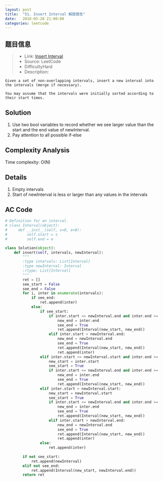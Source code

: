 ```yaml
---
layout: post
title:  "51. Insert Interval 解题报告"
date:   2018-05-28 21:00:00
categories: leetcode
---
```



## 题目信息

> * Link: [Insert Interval](https://leetcode.com/problems/insert-interval/description/)
> * Source: LeetCode
> * DifficultyHard
> * Description:

```
Given a set of non-overlapping intervals, insert a new interval into the intervals (merge if necessary).

You may assume that the intervals were initially sorted according to their start times.
```

## Solution
1. Use two bool variables to record whether we see larger value than the start and the end value of newInterval.
2. Pay attention to all possible if-else

## Complexity Analysis
Time complexity: O(N)

## Details
1. Empty intervals
2. Start of newInterval is less or larger than any values in the intervals

## AC Code

``` python
# Definition for an interval.
# class Interval(object):
#     def __init__(self, s=0, e=0):
#         self.start = s
#         self.end = e

class Solution(object):
    def insert(self, intervals, newInterval):
        """
        :type intervals: List[Interval]
        :type newInterval: Interval
        :rtype: List[Interval]
        """
        ret = []
        see_start = False
        see_end = False
        for i, inter in enumerate(intervals):
            if see_end:
                ret.append(inter)
            else:
                if see_start:
                    if inter.start <= newInterval.end and inter.end >= newInterval.end:
                        new_end = inter.end
                        see_end = True
                        ret.append(Interval(new_start, new_end))
                    elif inter.start > newInterval.end: 
                        new_end = newInterval.end
                        see_end = True
                        ret.append(Interval(new_start, new_end))
                        ret.append(inter)
                elif inter.start <= newInterval.start and inter.end >= newInterval.start:
                    new_start = inter.start
                    see_start = True
                    if inter.start <= newInterval.end and inter.end >= newInterval.end:
                        new_end = inter.end
                        see_end = True
                        ret.append(Interval(new_start, new_end))
                elif inter.start > newInterval.start:
                    new_start = newInterval.start
                    see_start = True
                    if inter.start <= newInterval.end and inter.end >= newInterval.end:
                        new_end = inter.end
                        see_end = True
                        ret.append(Interval(new_start, new_end))
                    elif inter.start > newInterval.end:
                        new_end = newInterval.end
                        see_end = True
                        ret.append(Interval(new_start, new_end))
                        ret.append(inter)
                else:
                    ret.append(inter)
        
        if not see_start:
            ret.append(newInterval)
        elif not see_end:
            ret.append(Interval(new_start, newInterval.end))
        return ret
                    
```



[jekyll-docs]: https://jekyllrb.com/docs/home
[jekyll-gh]:   https://github.com/jekyll/jekyll
[jekyll-talk]: https://talk.jekyllrb.com/

